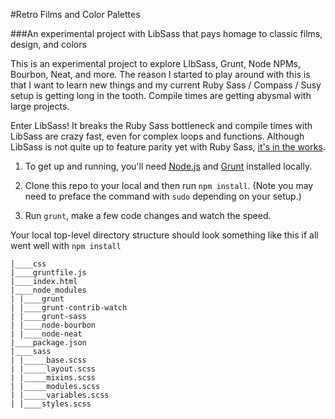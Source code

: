 #Retro Films and Color Palettes

###An experimental project with LibSass that pays homage to classic films, design, and colors

This is an experimental project to explore LIbSass, Grunt, Node NPMs, Bourbon, Neat, and more. The reason I started to play around with this is that I want to learn new things and my current Ruby Sass / Compass / Susy setup is getting long in the tooth. Compile times are getting abysmal with large projects. 

Enter LibSass! It breaks the Ruby Sass bottleneck and compile times with LibSass are crazy fast, even for complex loops and functions. Although LibSass is not quite up to feature parity yet with Ruby Sass, [it's in the works](https://github.com/sass/LibSass/releases/tag/3.0rc1). 

1. To get up and running, you'll need [Node.js](http://nodejs.org/) and [Grunt](http://gruntjs.com/) installed locally. 

2. Clone this repo to your local and then run ```npm install```. (Note you may need to preface the command with ```sudo``` depending on your setup.)

3. Run ```grunt```, make a few code changes and watch the speed.

Your local top-level directory structure should look something like this if all went well with ```npm install```

```
|____css
|____gruntfile.js
|____index.html
|____node_modules
| |____grunt
| |____grunt-contrib-watch
| |____grunt-sass
| |____node-bourbon
| |____node-neat
|____package.json
|____sass
| |_____base.scss
| |_____layout.scss
| |_____mixins.scss
| |_____modules.scss
| |_____variables.scss
| |____styles.scss
```

